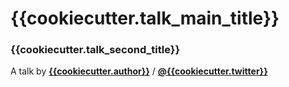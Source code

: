 # {{cookiecutter.talk_main_title}}

### {{cookiecutter.talk_second_title}}

A talk by __[{{cookiecutter.author}}][website]__ / __[@{{cookiecutter.twitter}}][twitter]__

[website]: {{cookiecutter.website}}
[twitter]: https://twitter.com/{{cookiecutter.twitter}}
